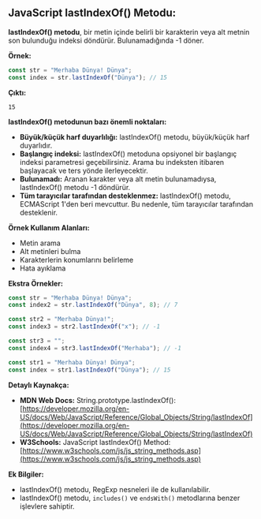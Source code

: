 ## JavaScript lastIndexOf() Metodu:

**lastIndexOf() metodu**, bir metin içinde belirli bir karakterin veya alt metnin son bulunduğu indeksi döndürür. Bulunamadığında -1 döner.

**Örnek:**

```javascript
const str = "Merhaba Dünya! Dünya";
const index = str.lastIndexOf("Dünya"); // 15
```

**Çıktı:**

```
15
```

**lastIndexOf() metodunun bazı önemli noktaları:**

* **Büyük/küçük harf duyarlılığı:** lastIndexOf() metodu, büyük/küçük harf duyarlıdır.
* **Başlangıç ​​indeksi:** lastIndexOf() metoduna opsiyonel bir başlangıç ​​indeksi parametresi geçebilirsiniz. Arama bu indeksten itibaren başlayacak ve ters yönde ilerleyecektir.
* **Bulunamadı:** Aranan karakter veya alt metin bulunamadıysa, lastIndexOf() metodu -1 döndürür.
* **Tüm tarayıcılar tarafından desteklenmez:** lastIndexOf() metodu, ECMAScript 1'den beri mevcuttur. Bu nedenle, tüm tarayıcılar tarafından desteklenir.

**Örnek Kullanım Alanları:**

* Metin arama
* Alt metinleri bulma
* Karakterlerin konumlarını belirleme
* Hata ayıklama

**Ekstra Örnekler:**

```javascript
const str = "Merhaba Dünya! Dünya";
const index2 = str.lastIndexOf("Dünya", 8); // 7

const str2 = "Merhaba Dünya!";
const index3 = str2.lastIndexOf("x"); // -1

const str3 = "";
const index4 = str3.lastIndexOf("Merhaba"); // -1

const str1 = "Merhaba Dünya! Dünya";
const index = str1.lastIndexOf("Dünya"); // 15
```

**Detaylı Kaynakça:**

* **MDN Web Docs:** String.prototype.lastIndexOf(): [https://developer.mozilla.org/en-US/docs/Web/JavaScript/Reference/Global_Objects/String/lastIndexOf](https://developer.mozilla.org/en-US/docs/Web/JavaScript/Reference/Global_Objects/String/lastIndexOf)
* **W3Schools:** JavaScript lastIndexOf() Method: [https://www.w3schools.com/js/js_string_methods.asp](https://www.w3schools.com/js/js_string_methods.asp)


**Ek Bilgiler:**

* lastIndexOf() metodu, RegExp nesneleri ile de kullanılabilir.
* lastIndexOf() metodu, `includes()` ve `endsWith()` metodlarına benzer işlevlere sahiptir.
